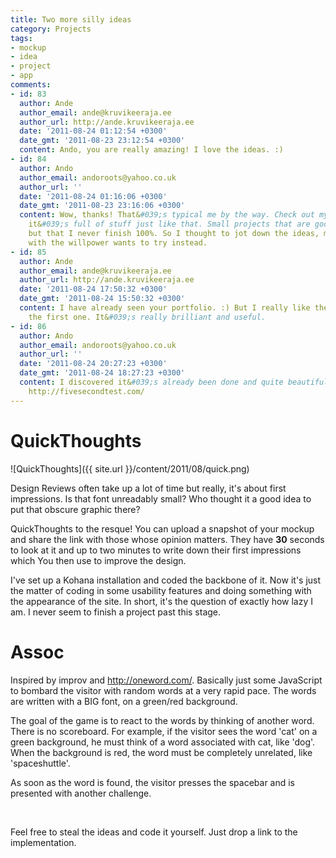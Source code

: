 ```yaml
---
title: Two more silly ideas
category: Projects
tags:
- mockup
- idea
- project
- app
comments:
- id: 83
  author: Ande
  author_email: ande@kruvikeeraja.ee
  author_url: http://ande.kruvikeeraja.ee
  date: '2011-08-24 01:12:54 +0300'
  date_gmt: '2011-08-23 23:12:54 +0300'
  content: Ando, you are really amazing! I love the ideas. :)
- id: 84
  author: Ando
  author_email: andoroots@yahoo.co.uk
  author_url: ''
  date: '2011-08-24 01:16:06 +0300'
  date_gmt: '2011-08-23 23:16:06 +0300'
  content: Wow, thanks! That&#039;s typical me by the way. Check out my Portfolio,
    it&#039;s full of stuff just like that. Small projects that are good on paper
    but that I never finish 100%. So I thought to jot down the ideas, maybe someone
    with the willpower wants to try instead.
- id: 85
  author: Ande
  author_email: ande@kruvikeeraja.ee
  author_url: http://ande.kruvikeeraja.ee
  date: '2011-08-24 17:50:32 +0300'
  date_gmt: '2011-08-24 15:50:32 +0300'
  content: I have already seen your portfolio. :) But I really like these ideas, especially
    the first one. It&#039;s really brilliant and useful.
- id: 86
  author: Ando
  author_email: andoroots@yahoo.co.uk
  author_url: ''
  date: '2011-08-24 20:27:23 +0300'
  date_gmt: '2011-08-24 18:27:23 +0300'
  content: I discovered it&#039;s already been done and quite beautifully so too.
    http://fivesecondtest.com/
---
```

# QuickThoughts

![QuickThoughts]({{ site.url }}/content/2011/08/quick.png)

Design Reviews often take up a lot of time but really, it&#039;s about first impressions. Is that font unreadably small? Who thought it a good idea to put that obscure graphic there?

QuickThoughts to the resque! You can upload a snapshot of your mockup and share the link with those whose opinion matters. They have <strong>30</strong> seconds to look at it and up to two minutes to write down their first impressions which You then use to improve the design.

I&#039;ve set up a Kohana installation and coded the backbone of it. Now it&#039;s just the matter of coding in some usability features and doing something with the appearance of the site. In short, it&#039;s the question of exactly how lazy I am. I never seem to finish a project past this stage.

# Assoc
Inspired by improv and <a href="http://oneword.com/">http://oneword.com/</a>. Basically just some JavaScript to bombard the visitor with random words at a very rapid pace. The words are written with a BIG font, on a green/red background.

The goal of the game is to react to the words by thinking of another word. There is no scoreboard. For example, if the visitor sees the word &#039;cat&#039; on a green background, he must think of a word associated with cat, like &#039;dog&#039;. When the background is red, the word must be completely unrelated, like &#039;spaceshuttle&#039;.

As soon as the word is found, the visitor presses the spacebar and is presented with another challenge.

&nbsp;

Feel free to steal the ideas and code it yourself. Just drop a link to the implementation.